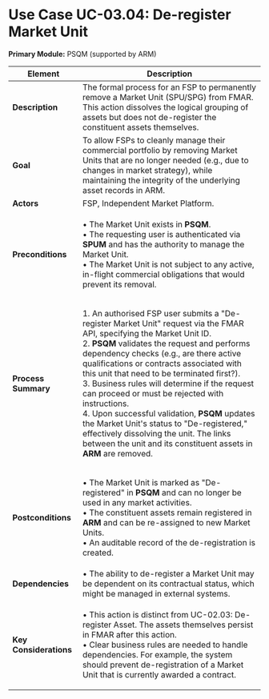 # Use Case UC-03.04: De-register Market Unit

**Primary Module:** PSQM (supported by ARM)

| Element                | Description                                                                                                                                                                                                                                                                                                                                                                                                                                                                                                                                                                                                                                                                     |
| ---------------------- | ------------------------------------------------------------------------------------------------------------------------------------------------------------------------------------------------------------------------------------------------------------------------------------------------------------------------------------------------------------------------------------------------------------------------------------------------------------------------------------------------------------------------------------------------------------------------------------------------------------------------------------------------------------------------------- |
| **Description**        | The formal process for an FSP to permanently remove a Market Unit (SPU/SPG) from FMAR. This action dissolves the logical grouping of assets but does not de-register the constituent assets themselves.                                                                                                                                                                                                                                                                                                                                                                                                                                                                         |
| **Goal**               | To allow FSPs to cleanly manage their commercial portfolio by removing Market Units that are no longer needed (e.g., due to changes in market strategy), while maintaining the integrity of the underlying asset records in ARM.                                                                                                                                                                                                                                                                                                                                                                                                                                                |
| **Actors**             | FSP, Independent Market Platform.                                                                                                                                                                                                                                                                                                                                                                                                                                                                                                                                                                                                                                               |
| **Preconditions**      | <p>• The Market Unit exists in <strong>PSQM</strong>.<br>• The requesting user is authenticated via <strong>SPUM</strong> and has the authority to manage the Market Unit.<br>• The Market Unit is not subject to any active, in-flight commercial obligations that would prevent its removal.</p>                                                                                                                                                                                                                                                                                                                                                                              |
| **Process Summary**    | <p>1. An authorised FSP user submits a "De-register Market Unit" request via the FMAR API, specifying the Market Unit ID.<br>2. <strong>PSQM</strong> validates the request and performs dependency checks (e.g., are there active qualifications or contracts associated with this unit that need to be terminated first?).<br>3. Business rules will determine if the request can proceed or must be rejected with instructions.<br>4. Upon successful validation, <strong>PSQM</strong> updates the Market Unit's status to "De-registered," effectively dissolving the unit. The links between the unit and its constituent assets in <strong>ARM</strong> are removed.</p> |
| **Postconditions**     | <p>• The Market Unit is marked as "De-registered" in <strong>PSQM</strong> and can no longer be used in any market activities.<br>• The constituent assets remain registered in <strong>ARM</strong> and can be re-assigned to new Market Units.<br>• An auditable record of the de-registration is created.</p>                                                                                                                                                                                                                                                                                                                                                                |
| **Dependencies**       | • The ability to de-register a Market Unit may be dependent on its contractual status, which might be managed in external systems.                                                                                                                                                                                                                                                                                                                                                                                                                                                                                                                                              |
| **Key Considerations** | <p>• This action is distinct from UC-02.03: De-register Asset. The assets themselves persist in FMAR after this action.<br>• Clear business rules are needed to handle dependencies. For example, the system should prevent de-registration of a Market Unit that is currently awarded a contract.</p>                                                                                                                                                                                                                                                                                                                                                                          |
